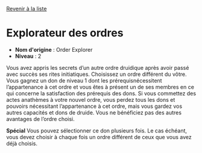 [Revenir à la liste](list.md)

# Explorateur des ordres

 * **Nom d'origine** : Order Explorer
 * **Niveau** : 2


<p>Vous avez appris les secrets d’un autre ordre druidique après avoir passé avec succès ses rites initiatiques. Choisissez un ordre différent du vôtre. Vous gagnez un don de niveau 1 dont les prérequisnécessitent l’appartenance à cet ordre et vous êtes à présent un de ses membres en ce qui concerne la satisfaction des prérequis des dons. Si vous commettez des actes anathèmes à votre nouvel ordre, vous perdez tous les dons et pouvoirs nécessitant l’appartenance à cet ordre, mais vous gardez vos autres capacités et dons de druide. Vous ne bénéficiez pas des autres avantages de l’ordre choisi.</p>
<p><strong>Spécial</strong> Vous pouvez sélectionner ce don plusieurs fois. Le cas échéant, vous devez choisir à chaque fois un ordre différent de ceux que vous avez déjà choisis.</p>